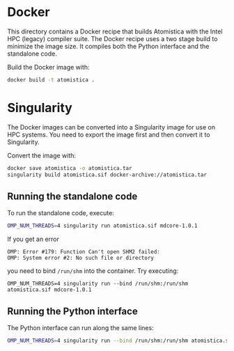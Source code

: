 # Docker

This directory contains a Docker recipe that builds Atomistica with the Intel HPC (legacy) compiler suite. The Docker recipe uses a two stage build to minimize the image size. It compiles both the Python interface and the standalone code.

Build the Docker image with:
```bash
docker build -t atomistica .
```

# Singularity

The Docker images can be converted into a Singularity image for use on HPC systems. You need to export the image first and then convert it to Singularity.

Convert the image with:
```bash
docker save atomistica -o atomistica.tar
singularity build atomistica.sif docker-archive://atomistica.tar
```

## Running the standalone code

To run the standalone code, execute:

```bash
OMP_NUM_THREADS=4 singularity run atomistica.sif mdcore-1.0.1
```

If you get an error
```
OMP: Error #179: Function Can't open SHM2 failed:
OMP: System error #2: No such file or directory
```
you need to bind `/run/shm` into the container. Try executing:
```
OMP_NUM_THREADS=4 singularity run --bind /run/shm:/run/shm atomistica.sif mdcore-1.0.1
```

## Running the Python interface

The Python interface can run along the same lines:
```bash
OMP_NUM_THREADS=4 singularity run --bind /run/shm:/run/shm atomistica.sif python3 my_python_script.py
```
